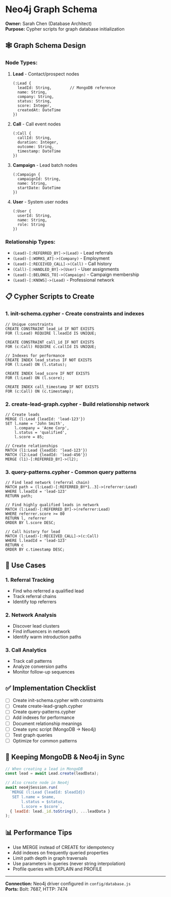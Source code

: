 # Neo4j Graph Schema

**Owner:** Sarah Chen (Database Architect)  
**Purpose:** Cypher scripts for graph database initialization

## 🕸️ Graph Schema Design

### Node Types:

1. **Lead** - Contact/prospect nodes
   ```cypher
   (:Lead {
     leadId: String,        // MongoDB reference
     name: String,
     company: String,
     status: String,
     score: Integer,
     createdAt: DateTime
   })
   ```

2. **Call** - Call event nodes
   ```cypher
   (:Call {
     callId: String,
     duration: Integer,
     outcome: String,
     timestamp: DateTime
   })
   ```

3. **Campaign** - Lead batch nodes
   ```cypher
   (:Campaign {
     campaignId: String,
     name: String,
     startDate: DateTime
   })
   ```

4. **User** - System user nodes
   ```cypher
   (:User {
     userId: String,
     name: String,
     role: String
   })
   ```

### Relationship Types:

- `(Lead)-[:REFERRED_BY]->(Lead)` - Lead referrals
- `(Lead)-[:WORKS_AT]->(Company)` - Employment
- `(Lead)-[:RECEIVED_CALL]->(Call)` - Call history
- `(Call)-[:HANDLED_BY]->(User)` - User assignments
- `(Lead)-[:BELONGS_TO]->(Campaign)` - Campaign membership
- `(Lead)-[:KNOWS]->(Lead)` - Professional network

## 📋 Cypher Scripts to Create

### 1. **init-schema.cypher** - Create constraints and indexes
```cypher
// Unique constraints
CREATE CONSTRAINT lead_id IF NOT EXISTS
FOR (l:Lead) REQUIRE l.leadId IS UNIQUE;

CREATE CONSTRAINT call_id IF NOT EXISTS
FOR (c:Call) REQUIRE c.callId IS UNIQUE;

// Indexes for performance
CREATE INDEX lead_status IF NOT EXISTS
FOR (l:Lead) ON (l.status);

CREATE INDEX lead_score IF NOT EXISTS
FOR (l:Lead) ON (l.score);

CREATE INDEX call_timestamp IF NOT EXISTS
FOR (c:Call) ON (c.timestamp);
```

### 2. **create-lead-graph.cypher** - Build relationship network
```cypher
// Create leads
MERGE (l:Lead {leadId: 'lead-123'})
SET l.name = 'John Smith',
    l.company = 'Acme Corp',
    l.status = 'qualified',
    l.score = 85;

// Create relationships
MATCH (l1:Lead {leadId: 'lead-123'})
MATCH (l2:Lead {leadId: 'lead-456'})
MERGE (l1)-[:REFERRED_BY]->(l2);
```

### 3. **query-patterns.cypher** - Common query patterns
```cypher
// Find lead network (referral chain)
MATCH path = (l:Lead)-[:REFERRED_BY*1..3]->(referrer:Lead)
WHERE l.leadId = 'lead-123'
RETURN path;

// Find highly qualified leads in network
MATCH (l:Lead)-[:REFERRED_BY]->(referrer:Lead)
WHERE referrer.score >= 80
RETURN l, referrer
ORDER BY l.score DESC;

// Call history for lead
MATCH (l:Lead)-[:RECEIVED_CALL]->(c:Call)
WHERE l.leadId = 'lead-123'
RETURN c
ORDER BY c.timestamp DESC;
```

## 🎯 Use Cases

### 1. **Referral Tracking**
- Find who referred a qualified lead
- Track referral chains
- Identify top referrers

### 2. **Network Analysis**
- Discover lead clusters
- Find influencers in network
- Identify warm introduction paths

### 3. **Call Analytics**
- Track call patterns
- Analyze conversion paths
- Monitor follow-up sequences

## ✅ Implementation Checklist

- [ ] Create init-schema.cypher with constraints
- [ ] Create create-lead-graph.cypher
- [ ] Create query-patterns.cypher
- [ ] Add indexes for performance
- [ ] Document relationship meanings
- [ ] Create sync script (MongoDB → Neo4j)
- [ ] Test graph queries
- [ ] Optimize for common patterns

## 🔄 Keeping MongoDB & Neo4j in Sync

```javascript
// When creating a lead in MongoDB
const lead = await Lead.create(leadData);

// Also create node in Neo4j
await neo4jSession.run(
  `MERGE (l:Lead {leadId: $leadId})
   SET l.name = $name,
       l.status = $status,
       l.score = $score`,
  { leadId: lead._id.toString(), ...leadData }
);
```

## 📊 Performance Tips

- Use MERGE instead of CREATE for idempotency
- Add indexes on frequently queried properties
- Limit path depth in graph traversals
- Use parameters in queries (never string interpolation)
- Profile queries with EXPLAIN and PROFILE

---
**Connection:** Neo4j driver configured in `config/database.js`  
**Ports:** Bolt: 7687, HTTP: 7474